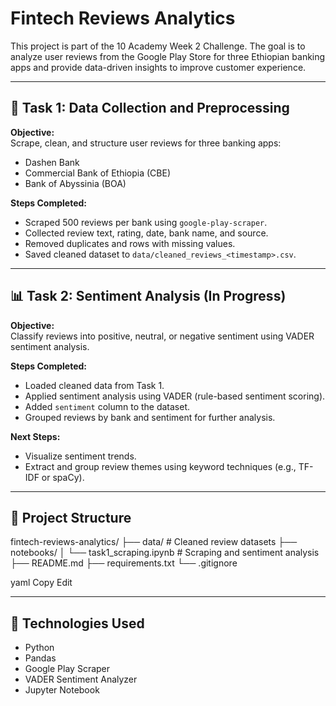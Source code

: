 # Fintech Reviews Analytics

This project is part of the 10 Academy Week 2 Challenge. The goal is to analyze user reviews from the Google Play Store for three Ethiopian banking apps and provide data-driven insights to improve customer experience.

---

## 📌 Task 1: Data Collection and Preprocessing

**Objective:**  
Scrape, clean, and structure user reviews for three banking apps:
- Dashen Bank
- Commercial Bank of Ethiopia (CBE)
- Bank of Abyssinia (BOA)

**Steps Completed:**
- Scraped 500 reviews per bank using `google-play-scraper`.
- Collected review text, rating, date, bank name, and source.
- Removed duplicates and rows with missing values.
- Saved cleaned dataset to `data/cleaned_reviews_<timestamp>.csv`.

---

## 📊 Task 2: Sentiment Analysis (In Progress)

**Objective:**  
Classify reviews into positive, neutral, or negative sentiment using VADER sentiment analysis.

**Steps Completed:**
- Loaded cleaned data from Task 1.
- Applied sentiment analysis using VADER (rule-based sentiment scoring).
- Added `sentiment` column to the dataset.
- Grouped reviews by bank and sentiment for further analysis.

**Next Steps:**
- Visualize sentiment trends.
- Extract and group review themes using keyword techniques (e.g., TF-IDF or spaCy).

---

## 📁 Project Structure

fintech-reviews-analytics/
├── data/ # Cleaned review datasets
├── notebooks/
│ └── task1_scraping.ipynb # Scraping and sentiment analysis
├── README.md
├── requirements.txt
└── .gitignore

yaml
Copy
Edit

---

## 🚀 Technologies Used

- Python
- Pandas
- Google Play Scraper
- VADER Sentiment Analyzer
- Jupyter Notebook
